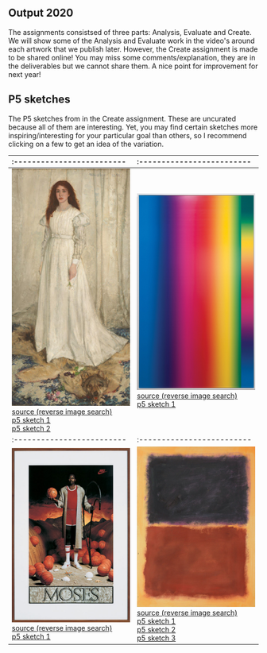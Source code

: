 ## Output 2020

The assignments consistsed of three parts: Analysis, Evaluate and Create. We will show some of the Analysis and Evaluate work in the video's around each artwork that we publish later. However, the Create assignment is made to be shared online! You may miss some comments/explanation, they are in the deliverables but we cannot share them. A nice point for improvement for next year! 

## P5 sketches
The P5 sketches from in the Create assignment. These are uncurated because all of them are interesting. Yet, you may find certain sketches more inspiring/interesting for your particular goal than others, so I recommend clicking on a few to get an idea of the variation. 

:-------------------------|:-------------------------
:-------------------------|:-------------------------
![](content/2021/39.jpg)<br>[source (reverse image search)](https://images.google.com/searchbyimage?image_url=https://visualcommunicationdesign.github.io/content/2021/39.jpg)<br>[p5 sketch 1](https://editor.p5js.org/Steffan_Roskam/full/hsmGrB_Lj)<br>[p5 sketch 2](https://editor.p5js.org/JuliaBeckmann/full/1dedT3O_X)|![](content/2020/Cory_Arcangel.jpeg)<br>[source (reverse image search)](https://images.google.com/searchbyimage?image_url=https://visualcommunicationdesign.github.io/content/2020/Cory_Arcangel.jpeg)<br>[p5 sketch 1](https://editor.p5js.org/ahemerik/full/qcGn2VHvT)
:-------------------------|:-------------------------
![](content/2020/Jeff_Koons.jpg)<br>[source (reverse image search)](https://images.google.com/searchbyimage?image_url=https://visualcommunicationdesign.github.io/content/2020/Jeff_Koons.jpg)<br>[p5 sketch 1](https://editor.p5js.org/boazvanderkleij/full/y100pdFMy)|![](content/2020/Pei-Shen_Qian.jpg)<br>[source (reverse image search)](https://images.google.com/searchbyimage?image_url=https://visualcommunicationdesign.github.io/content/2020/Pei-Shen_Qian.jpg)<br>[p5 sketch 1](https://editor.p5js.org/Azurexuan/full/9CdjsKzF8)<br>[p5 sketch 2](https://editor.p5js.org/myronwouts/full/vQvf68-EI)<br>[p5 sketch 3](https://editor.p5js.org/oscarverbeek@gmail.com/full/PLXYqcsEG)

<!--
:-------------------------|:-------------------------
:-------------------------|:-------------------------
![](content/2021/39.jpg)<br>[source (reverse image search)](https://images.google.com/searchbyimage?image_url=https://visualcommunicationdesign.github.io/content/2021/39.jpg)<br>[p5 sketch 1]( https://editor.p5js.org/Noor78/full/9gTIRxYrS)|![](content/2021/73.jpg)<br>[source (reverse image search)](https://images.google.com/searchbyimage?image_url=https://visualcommunicationdesign.github.io/content/2021/73.jpg)<br>[p5 sketch 1](https://editor.p5js.org/JoseDijks/full/9WT4I7wtM)<br>[p5 sketch 2](https://editor.p5js.org/RHagendijk/full/UbpuiX6da)
:-------------------------|:-------------------------
![](content/2021/10.jpg)<br>[source (reverse image search)](https://images.google.com/searchbyimage?image_url=https://visualcommunicationdesign.github.io/content/2021/10.jpg)<br>[p5 sketch 1](https://editor.p5js.org/lottewave/present/LJO1r8OE5
)<br>[p5 sketch 2](https://editor.p5js.org/peet.van.oost/full/6Llan4puu)<br>[p5 sketch 3](https://editor.p5js.org/Shunta/full/dQkuJQoG9)<br>[p5 sketch 4](https://editor.p5js.org/vicky97/present/Ny0p9Dk5J
)|![](content/2021/51.jpg)<br>[source (reverse image search)](https://images.google.com/searchbyimage?image_url=https://visualcommunicationdesign.github.io/content/2021/51.jpg)<br>[p5 sketch 1](https://editor.p5js.org/metijsma/full/gmFblCF5C)<br>[p5 sketch 2](https://editor.p5js.org/nevalinn/full/FPDxzwEhJ)
:-------------------------|:-------------------------
![](content/2021/20.jpg)<br>[source (reverse image search)](https://images.google.com/searchbyimage?image_url=https://visualcommunicationdesign.github.io/content/2021/20.jpg)<br>[p5 sketch 1](https://editor.p5js.org/avanderwal/full/-BYNEz2ZZ)|![](content/2021/21.jpg)<br>[source (reverse image search)](https://images.google.com/searchbyimage?image_url=https://visualcommunicationdesign.github.io/content/2021/21.jpg)<br>[p5 sketch 1](https://editor.p5js.org/elinewildenberg/full/mlYuI4ZMj)
:-------------------------|:-------------------------
![](content/2021/72.jpg)<br>[source (reverse image search)](https://images.google.com/searchbyimage?image_url=https://visualcommunicationdesign.github.io/content/2021/72.jpg)<br>[p5 sketch 1](https://editor.p5js.org/jvangiffen/present/W6VFbZTrG)<br>[p5 sketch 2](https://editor.p5js.org/lara-ai-dev/present/Za0H5-jiF)<br>[p5 sketch 3](https://editor.p5js.org/webwizardmilavr/full/ZEA7jopyk
)|![](content/2021/71.jpg)<br>[source (reverse image search)](https://images.google.com/searchbyimage?image_url=https://visualcommunicationdesign.github.io/content/2021/71.jpg)<br>[p5 sketch 1](https://editor.p5js.org/frida.poblette/full/dRywWgYdq)<br>[p5 sketch 2](https://editor.p5js.org/lauramariadegroot/full/m6TiALDNX)
:-------------------------|:-------------------------
![](content/2021/5.jpg)<br>[source (reverse image search)](https://images.google.com/searchbyimage?image_url=https://visualcommunicationdesign.github.io/content/2021/5.jpg)<br>[p5 sketch 1](https://editor.p5js.org/BrittMuller/present/3578Nqvpa-)|![](content/2021/45.jpg)<br>[source (reverse image search)](https://images.google.com/searchbyimage?image_url=https://visualcommunicationdesign.github.io/content/2021/45.jpg)<br>[p5 sketch 1]( https://editor.p5js.org/va-nussi/full/u7hPuG6Sj)
:-------------------------|:-------------------------
![](content/2021/6.jpg)<br>[source (reverse image search)](https://images.google.com/searchbyimage?image_url=https://visualcommunicationdesign.github.io/content/2021/6.jpg)<br>[p5 sketch 1](https://editor.p5js.org/marijnvansteen/full/4F51TGtES)|![](content/2021/79.jpg)<br>[source (reverse image search)](https://images.google.com/searchbyimage?image_url=https://visualcommunicationdesign.github.io/content/2021/79.jpg)<br>[p5 sketch 1](https://editor.p5js.org/san.vanderlinden/sketches/W4WHsXH0W)
:-------------------------|:-------------------------
![](content/2021/18.jpg)<br>[source (reverse image search)](https://images.google.com/searchbyimage?image_url=https://visualcommunicationdesign.github.io/content/2021/18.jpg)<br>[p5 sketch 1](https://editor.p5js.org/MaritvanGrinsven/full/r-BznOApd)<br>[p5 sketch 2](https://editor.p5js.org/Vic14/full/OdbIR6_Zl)|![](content/2021/29.jpg)<br>[source (reverse image search)](https://images.google.com/searchbyimage?image_url=https://visualcommunicationdesign.github.io/content/2021/29.jpg)<br>[p5 sketch 1](https://editor.p5js.org/18846448272/full/ZxT-A4JCo)
:-------------------------|:-------------------------
![](content/2021/23.jpg)<br>[source (reverse image search)](https://images.google.com/searchbyimage?image_url=https://visualcommunicationdesign.github.io/content/2021/23.jpg)<br>[p5 sketch 1](https://editor.p5js.org/sii.ahn.kr/present/gOCxzUiJC)|![](content/2021/9.jpg)<br>[source (reverse image search)](https://images.google.com/searchbyimage?image_url=https://visualcommunicationdesign.github.io/content/2021/9.jpg)<br>[p5 sketch 1](https://editor.p5js.org/anna.smulders/full/IuU9dWYwD)
:-------------------------|:-------------------------
![](content/2021/70.jpg)<br>[source (reverse image search)](https://images.google.com/searchbyimage?image_url=https://visualcommunicationdesign.github.io/content/2021/70.jpg)<br>[p5 sketch 1](https://editor.p5js.org/AnnieAggarwal/full/aiXvyCq07)<br>[p5 sketch 2](https://editor.p5js.org/hackermanVW/full/me9n4Ew5p)<br>[p5 sketch 3](https://editor.p5js.org/tiesschotel/full/b24SPtAzQ)|![](content/2021/48.jpg)<br>[source (reverse image search)](https://images.google.com/searchbyimage?image_url=https://visualcommunicationdesign.github.io/content/2021/48.jpg)<br>[p5 sketch 1](https://editor.p5js.org/zola.zwerver99/present/Fli3nLRq3)
:-------------------------|:-------------------------
![](content/2021/44.jpg)<br>[source (reverse image search)](https://images.google.com/searchbyimage?image_url=https://visualcommunicationdesign.github.io/content/2021/44.jpg)<br>[p5 sketch 1](https://editor.p5js.org/RowanKollard/full/h0SC8-Hj6)|![](content/2021/16.jpg)<br>[source (reverse image search)](https://images.google.com/searchbyimage?image_url=https://visualcommunicationdesign.github.io/content/2021/16.jpg)<br>[p5 sketch 1](https://editor.p5js.org/FenneHendriks/present/xsRCajki5)<br>[p5 sketch 2](https://editor.p5js.org/flanerieflame/full/nWiHxTejc)<br>[p5 sketch 3](https://editor.p5js.org/Ronne/full/7u10Zulv2)
:-------------------------|:-------------------------
![](content/2021/54.jpg)<br>[source (reverse image search)](https://images.google.com/searchbyimage?image_url=https://visualcommunicationdesign.github.io/content/2021/54.jpg)<br>[p5 sketch 1](https://editor.p5js.org/AnneA/present/hVzi667YA)<br>[p5 sketch 2](https://editor.p5js.org/dakerlogend/present/vrufSrGHg)<br>[p5 sketch 3](https://editor.p5js.org/philippeschroeder/full/lrvEJf9Fv)|![](content/2021/75.jpg)<br>[source (reverse image search)](https://images.google.com/searchbyimage?image_url=https://visualcommunicationdesign.github.io/content/2021/75.jpg)<br>[p5 sketch 1](https://editor.p5js.org/xvanrooyen/present/72fCrdGgf)
:-------------------------|:-------------------------
![](content/2021/77.jpg)<br>[source (reverse image search)](https://images.google.com/searchbyimage?image_url=https://visualcommunicationdesign.github.io/content/2021/77.jpg)<br>[p5 sketch 1](https://editor.p5js.org/rob.moleman/full/RrBrebKCq )|![](content/2021/15.jpg)<br>[source (reverse image search)](https://images.google.com/searchbyimage?image_url=https://visualcommunicationdesign.github.io/content/2021/15.jpg)<br>[p5 sketch 1](https://editor.p5js.org/sonjavannieuwenhuizen/full/D00uOwpY2)
:-------------------------|:-------------------------
![](content/2021/60.jpg)<br>[source (reverse image search)](https://images.google.com/searchbyimage?image_url=https://visualcommunicationdesign.github.io/content/2021/60.jpg)<br>[p5 sketch 1](https://editor.p5js.org/SamuelDFI/full/Nn8Ok6DjV)|![](content/2021/47.jpg)<br>[source (reverse image search)](https://images.google.com/searchbyimage?image_url=https://visualcommunicationdesign.github.io/content/2021/47.jpg)<br>[p5 sketch 1](https://editor.p5js.org/abartas/full/esEyqtnDXk)<br>[p5 sketch 2](https://editor.p5js.org/dcdejong/full/BVigA28u-)
:-------------------------|:-------------------------
![](content/2021/50.jpg)<br>[source (reverse image search)](https://images.google.com/searchbyimage?image_url=https://visualcommunicationdesign.github.io/content/2021/50.jpg)<br>[p5 sketch 1](https://editor.p5js.org/kimboltjes/full/c798Hialt)<br>[p5 sketch 2](https://editor.p5js.org/vierkantcreative/full/BTP1Quw2F)<br>[p5 sketch 3](https://editor.p5js.org/yvanderheide/full/cV_W0Wtw3)|![](content/2021/78.jpg)<br>[source (reverse image search)](https://images.google.com/searchbyimage?image_url=https://visualcommunicationdesign.github.io/content/2021/78.jpg)<br>[p5 sketch 1](https://editor.p5js.org/chajid.m/full/EHEmOWr_7)
:-------------------------|:-------------------------
![](content/2021/69.jpg)<br>[source (reverse image search)](https://images.google.com/searchbyimage?image_url=https://visualcommunicationdesign.github.io/content/2021/69.jpg)<br>[p5 sketch 1](https://editor.p5js.org/Jkense/present/5cNjYqRJW)|![](content/2021/35.jpg)<br>[source (reverse image search)](https://images.google.com/searchbyimage?image_url=https://visualcommunicationdesign.github.io/content/2021/35.jpg)<br>[p5 sketch 1](https://editor.p5js.org/S.Edit/full/EVqevez8y)
:-------------------------|:-------------------------
![](content/2021/2.jpg)<br>[source (reverse image search)](https://images.google.com/searchbyimage?image_url=https://visualcommunicationdesign.github.io/content/2021/2.jpg)<br>[p5 sketch 1](https://editor.p5js.org/EmmaHagens/full/NiySq1mXg)<br>[p5 sketch 2](https://editor.p5js.org/MiriBamBam/present/3x7SArHFX)|![](content/2021/61.jpg)<br>[source (reverse image search)](https://images.google.com/searchbyimage?image_url=https://visualcommunicationdesign.github.io/content/2021/61.jpg)<br>[p5 sketch 1](https://editor.p5js.org/charlotte.hemmes/present/uGf4Dob_8)<br>[p5 sketch 2](https://editor.p5js.org/daniquehoekstra/full/LAGLx6Oge)<br>[p5 sketch 3](https://editor.p5js.org/juanjuan/full/LLIWQeJ06
)<br>[p5 sketch 4](https://editor.p5js.org/nknorringa/sketches/l5O4LCyuT)
:-------------------------|:-------------------------
![](content/2021/24.jpg)<br>[source (reverse image search)](https://images.google.com/searchbyimage?image_url=https://visualcommunicationdesign.github.io/content/2021/24.jpg)<br>[p5 sketch 1](https://editor.p5js.org/floorvanoh/full/2nNkwDrxm)<br>[p5 sketch 2](https://editor.p5js.org/jacquelinehblok/full/Dtfza3lxu)|![](content/2021/3.jpg)<br>[source (reverse image search)](https://images.google.com/searchbyimage?image_url=https://visualcommunicationdesign.github.io/content/2021/3.jpg)<br>[p5 sketch 1](https://editor.p5js.org/yunzhaoma2020/full/-IdX5bs-b)
:-------------------------|:-------------------------
![](content/2021/67.jpg)<br>[source (reverse image search)](https://images.google.com/searchbyimage?image_url=https://visualcommunicationdesign.github.io/content/2021/67.jpg)<br>[p5 sketch 1](https://editor.p5js.org/Rins/full/GLDWp4hcC)<br>[p5 sketch 2](https://editor.p5js.org/RojinMoghadam/full/yq8h5xrdt)<br>[p5 sketch 3](https://editor.p5js.org/toudhof/full/EbfsnqcPM)|![](content/2021/40.jpg)<br>[source (reverse image search)](https://images.google.com/searchbyimage?image_url=https://visualcommunicationdesign.github.io/content/2021/40.jpg)<br>[p5 sketch 1](https://editor.p5js.org/emmadecocker/sketches/kX9Z3505W)<br>[p5 sketch 2](https://editor.p5js.org/jolijndehaan/full/TWNc5bEk6)
:-------------------------|:-------------------------
![](content/2021/63.jpg)<br>[source (reverse image search)](https://images.google.com/searchbyimage?image_url=https://visualcommunicationdesign.github.io/content/2021/63.jpg)<br>[p5 sketch 1](https://editor.p5js.org/LeonieIO/full/Tzt_hCvPR)|![](content/2021/12.jpg)<br>[source (reverse image search)](https://images.google.com/searchbyimage?image_url=https://visualcommunicationdesign.github.io/content/2021/12.jpg)<br>[p5 sketch 1](https://editor.p5js.org/VeryFatCat/full/LDdK4hnI_)
:-------------------------|:-------------------------
![](content/2021/64.jpg)<br>[source (reverse image search)](https://images.google.com/searchbyimage?image_url=https://visualcommunicationdesign.github.io/content/2021/64.jpg)<br>[p5 sketch 1](https://editor.p5js.org/MaureenSanchez/full/X1m68BwKa
)<br>[p5 sketch 2](https://editor.p5js.org/Rosadejong/present/kZVfWnBww)<br>[p5 sketch 3](https://editor.p5js.org/VCDtrain/full/74sCClwY-)|![](content/2021/57.jpg)<br>[source (reverse image search)](https://images.google.com/searchbyimage?image_url=https://visualcommunicationdesign.github.io/content/2021/57.jpg)<br>[p5 sketch 1](https://editor.p5js.org/ekerimoglu/full/7td4QDZQa)<br>[p5 sketch 2](https://editor.p5js.org/ElkevdKrogt/full/luDkiCrsg)<br>[p5 sketch 3](https://editor.p5js.org/nvanderklauw/full/G1FgNuPvP)
:-------------------------|:-------------------------
![](content/2021/33.jpg)<br>[source (reverse image search)](https://images.google.com/searchbyimage?image_url=https://visualcommunicationdesign.github.io/content/2021/33.jpg)<br>[p5 sketch 1](https://editor.p5js.org/anton.kozlov.nl/full/Jk5RJJYR7)<br>[p5 sketch 2](https://editor.p5js.org/Imme/full/gw9Np-SY8)<br>[p5 sketch 3](https://editor.p5js.org/QuintenDamy/full/wrmGSHWOM)<br>[p5 sketch 4](https://editor.p5js.org/shannonloos/full/3ZvKVvOcA)<br>[p5 sketch 5](https://editor.p5js.org/SylviaKormelink/sketches/yaoJglwNA
)|![](content/2021/58.jpg)<br>[source (reverse image search)](https://images.google.com/searchbyimage?image_url=https://visualcommunicationdesign.github.io/content/2021/58.jpg)<br>[p5 sketch 1]( https://editor.p5js.org/Lisaeijkelkamp/full/mVV0Jw81y
)
:-------------------------|:-------------------------
![](content/2021/53.jpg)<br>[source (reverse image search)](https://images.google.com/searchbyimage?image_url=https://visualcommunicationdesign.github.io/content/2021/53.jpg)<br>[p5 sketch 1](https://editor.p5js.org/diana.e.vardanyan/full/VuV2C74Tv)<br>[p5 sketch 2](https://editor.p5js.org/elinep/full/xk-xkdzha)<br>[p5 sketch 3](https://editor.p5js.org/iebroersma/present/SPTfW5aY4)<br>[p5 sketch 4](https://editor.p5js.org/kadriaanse/full/WnjwR7j9u)|![](content/2021/46.jpg)<br>[source (reverse image search)](https://images.google.com/searchbyimage?image_url=https://visualcommunicationdesign.github.io/content/2021/46.jpg)<br>[p5 sketch 1](https://editor.p5js.org/Alena7/full/NQQhQtZOo)<br>[p5 sketch 2](https://editor.p5js.org/charlieelson/full/cP6dUEiUL)
:-------------------------|:-------------------------
![](content/2021/55.jpg)<br>[source (reverse image search)](https://images.google.com/searchbyimage?image_url=https://visualcommunicationdesign.github.io/content/2021/55.jpg)<br>[p5 sketch 1](https://editor.p5js.org/sii.ahn.kr/present/gOCxzUiJC)|![](content/2021/37.jpg)<br>[source (reverse image search)](https://images.google.com/searchbyimage?image_url=https://visualcommunicationdesign.github.io/content/2021/37.jpg)<br>[p5 sketch 1](https://editor.p5js.org/juerdmispelblom/sketches/F5EVnOQXI)
:-------------------------|:-------------------------
![](content/2021/38.jpg)<br>[source (reverse image search)](https://images.google.com/searchbyimage?image_url=https://visualcommunicationdesign.github.io/content/2021/38.jpg)<br>[p5 sketch 1](https://editor.p5js.org/marleenvanr/full/HZdDOK0Fw)|![](content/2021/56.jpg)<br>[source (reverse image search)](https://images.google.com/searchbyimage?image_url=https://visualcommunicationdesign.github.io/content/2021/56.jpg)<br>[p5 sketch 1](https://editor.p5js.org/HyerinKang/present/tzSR_BJyh)<br>[p5 sketch 2](https://editor.p5js.org/jansenjennifer6/full/Yt09YpG90)<br>[p5 sketch 3](https://editor.p5js.org/NikaDenOuden/full/iTwpAOjpY)<br>[p5 sketch 4](https://editor.p5js.org/sannebakker/full/ycrgOXPeC)
:-------------------------|:-------------------------
![](content/2021/8.jpg)<br>[source (reverse image search)](https://images.google.com/searchbyimage?image_url=https://visualcommunicationdesign.github.io/content/2021/8.jpg)<br>[p5 sketch 1](https://editor.p5js.org/2011appapp/full/UGje5MZrY)|![](content/2021/11.jpg)<br>[source (reverse image search)](https://images.google.com/searchbyimage?image_url=https://visualcommunicationdesign.github.io/content/2021/11.jpg)<br>[p5 sketch 1](https://editor.p5js.org/akeijer/full/2MtEMflE5)<br>[p5 sketch 2](https://editor.p5js.org/Lin_tw/full/fw5Y6zAX3)<br>[p5 sketch 3](https://editor.p5js.org/Shuyue/full/82p4Ar_ot)<br>[p5 sketch 4](https://editor.p5js.org/tvanhaelst/full/Uq03B9Ivg)
:-------------------------|:-------------------------
![](content/2021/1.jpg)<br>[source (reverse image search)](https://images.google.com/searchbyimage?image_url=https://visualcommunicationdesign.github.io/content/2021/1.jpg)<br>[p5 sketch 1](https://editor.p5js.org/amoonen/full/3um1jkmrQ)|![](content/2021/1.jpg)<br>[source (reverse image search)](https://images.google.com/searchbyimage?image_url=https://visualcommunicationdesign.github.io/content/2021/1.jpg)<br>[p5 sketch 1](https://editor.p5js.org/amoonen/full/3um1jkmrQ)-->
